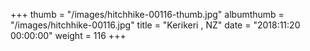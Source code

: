 +++
thumb = "/images/hitchhike-00116-thumb.jpg"
albumthumb = "/images/hitchhike-00116.jpg"
title = "Kerikeri , NZ"
date = "2018:11:20 00:00:00"
weight = 116
+++
